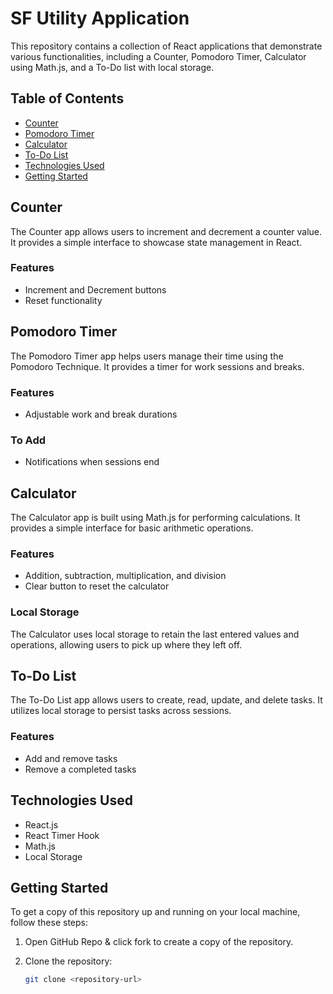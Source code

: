 # SF Utility Application

This repository contains a collection of React applications that demonstrate various functionalities, including a Counter, Pomodoro Timer, Calculator using Math.js, and a To-Do list with local storage.

## Table of Contents

- [Counter](#counter)
- [Pomodoro Timer](#pomodoro-timer)
- [Calculator](#calculator)
- [To-Do List](#to-do-list)
- [Technologies Used](#technologies-used)
- [Getting Started](#getting-started)

## Counter

The Counter app allows users to increment and decrement a counter value. It provides a simple interface to showcase state management in React.

### Features
- Increment and Decrement buttons
- Reset functionality

## Pomodoro Timer

The Pomodoro Timer app helps users manage their time using the Pomodoro Technique. It provides a timer for work sessions and breaks.

### Features
- Adjustable work and break durations

### To Add
- Notifications when sessions end

## Calculator

The Calculator app is built using Math.js for performing calculations. It provides a simple interface for basic arithmetic operations.

### Features
- Addition, subtraction, multiplication, and division
- Clear button to reset the calculator

### Local Storage
The Calculator uses local storage to retain the last entered values and operations, allowing users to pick up where they left off.

## To-Do List

The To-Do List app allows users to create, read, update, and delete tasks. It utilizes local storage to persist tasks across sessions.

### Features
- Add and remove tasks
- Remove a completed tasks

## Technologies Used

- React.js
- React Timer Hook
- Math.js
- Local Storage

## Getting Started

To get a copy of this repository up and running on your local machine, follow these steps:

1. Open GitHub Repo & click fork to create a copy of the repository.

2. Clone the repository:
   ```bash terminal
   git clone <repository-url>
